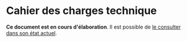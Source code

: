 # Cahier des charges technique

**Ce document est en cours d'élaboration**. 
Il est possible de [le consulter dans son état actuel](https://github.com/vdch/specifications/tree/initial-doc).
